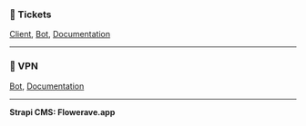 ### **🌹 Tickets**

[Client](https://github.com/Flowerave/Flowerave-client-bot), [Bot](https://t.me/Flowerave_develop_bot), [Documentation](https://github.com/)

---

### **🔐 VPN**

[Bot](https://github.com/), [Documentation](https://github.com/)

---

**Strapi CMS: Flowerave.app**
